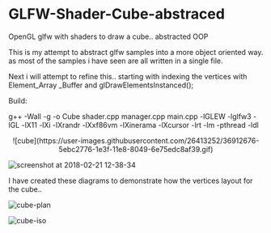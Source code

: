 # GLFW-Shader-Cube-abstraced
OpenGL glfw with shaders to draw a cube.. abstracted OOP

This is my attempt to abstract glfw samples into a more object oriented way. as most of the samples i have seen are all written in a single file.

Next i will attempt to refine this.. starting with indexing the vertices with Element_Array _Buffer and glDrawElementsInstanced();

Build:

g++ -Wall -g -o Cube shader.cpp manager.cpp main.cpp -lGLEW -lglfw3 -lGL -lX11 -lXi -lXrandr -lXxf86vm -lXinerama -lXcursor -lrt -lm -pthread -ldl

<p align="center">
    ![cube](https://user-images.githubusercontent.com/26413252/36912676-5ebc2776-1e3f-11e8-8049-6e75edc8af39.gif)
</p>

![screenshot at 2018-02-21 12-38-34](https://user-images.githubusercontent.com/26413252/36635749-9b954f42-19b2-11e8-9957-5884c8a8167e.png)

I have created these diagrams to demonstrate how the vertices layout for the cube..

![cube-plan](https://user-images.githubusercontent.com/26413252/36899519-5ff4b220-1e17-11e8-8b5e-27c5ce04c30a.png)

![cube-iso](https://user-images.githubusercontent.com/26413252/36899388-c98ec514-1e16-11e8-8172-2d8b0d0e8da4.png)
